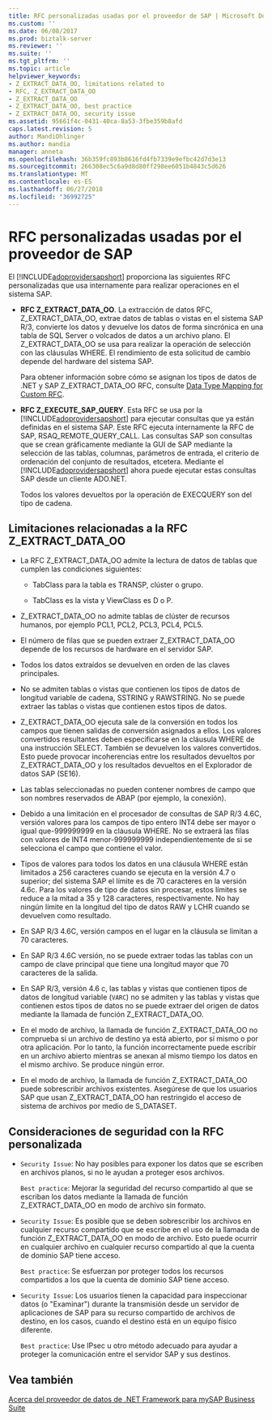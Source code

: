 ```yaml
---
title: RFC personalizadas usadas por el proveedor de SAP | Microsoft Docs
ms.custom: ''
ms.date: 06/08/2017
ms.prod: biztalk-server
ms.reviewer: ''
ms.suite: ''
ms.tgt_pltfrm: ''
ms.topic: article
helpviewer_keywords:
- Z_EXTRACT_DATA_OO, limitations related to
- RFC, Z_EXTRACT_DATA_OO
- Z_EXTRACT_DATA_OO
- Z_EXTRACT_DATA_OO, best practice
- Z_EXTRACT_DATA_OO, security issue
ms.assetid: 95661f4c-0431-40ca-8a53-3fbe359b8afd
caps.latest.revision: 5
author: MandiOhlinger
ms.author: mandia
manager: anneta
ms.openlocfilehash: 36b359fc893b8616fd4fb7339e9efbc42d7d3e13
ms.sourcegitcommit: 266308ec5c6a9d8d80ff298ee6051b4843c5d626
ms.translationtype: MT
ms.contentlocale: es-ES
ms.lasthandoff: 06/27/2018
ms.locfileid: "36992725"
---
```

# <a name="custom-rfcs-used-by-the-provider-in-sap"></a>RFC personalizadas usadas por el proveedor de SAP
El [!INCLUDE[adoprovidersapshort](../../includes/adoprovidersapshort-md.md)] proporciona las siguientes RFC personalizadas que usa internamente para realizar operaciones en el sistema SAP.  
  
- **RFC Z_EXTRACT_DATA_OO**. La extracción de datos RFC, Z_EXTRACT_DATA_OO, extrae datos de tablas o vistas en el sistema SAP R/3, convierte los datos y devuelve los datos de forma sincrónica en una tabla de SQL Server o volcados de datos a un archivo plano. El Z_EXTRACT_DATA_OO se usa para realizar la operación de selección con las cláusulas WHERE. El rendimiento de esta solicitud de cambio depende del hardware del sistema SAP.  
  
   Para obtener información sobre cómo se asignan los tipos de datos de .NET y SAP Z_EXTRACT_DATA_OO RFC, consulte [Data Type Mapping for Custom RFC](../../adapters-and-accelerators/adapter-sap/data-type-mapping-for-custom-rfcs.md).  
  
- **RFC Z_EXECUTE_SAP_QUERY**. Esta RFC se usa por la [!INCLUDE[adoprovidersapshort](../../includes/adoprovidersapshort-md.md)] para ejecutar consultas que ya están definidas en el sistema SAP. Este RFC ejecuta internamente la RFC de SAP, RSAQ_REMOTE_QUERY_CALL. Las consultas SAP son consultas que se crean gráficamente mediante la GUI de SAP mediante la selección de las tablas, columnas, parámetros de entrada, el criterio de ordenación del conjunto de resultados, etcetera. Mediante el [!INCLUDE[adoprovidersapshort](../../includes/adoprovidersapshort-md.md)] ahora puede ejecutar estas consultas SAP desde un cliente ADO.NET.  
  
   Todos los valores devueltos por la operación de EXECQUERY son del tipo de cadena.  
  
## <a name="limitations-related-to-the-zextractdataoo-rfc"></a>Limitaciones relacionadas a la RFC Z_EXTRACT_DATA_OO  
  
-   La RFC Z_EXTRACT_DATA_OO admite la lectura de datos de tablas que cumplen las condiciones siguientes:  
  
    -   TabClass para la tabla es TRANSP, clúster o grupo.  
  
    -   TabClass es la vista y ViewClass es D o P.  
  
-   Z_EXTRACT_DATA_OO no admite tablas de clúster de recursos humanos, por ejemplo PCL1, PCL2, PCL3, PCL4, PCL5.  
  
-   El número de filas que se pueden extraer Z_EXTRACT_DATA_OO depende de los recursos de hardware en el servidor SAP.  
  
-   Todos los datos extraídos se devuelven en orden de las claves principales.  
  
-   No se admiten tablas o vistas que contienen los tipos de datos de longitud variable de cadena, SSTRING y RAWSTRING. No se puede extraer las tablas o vistas que contienen estos tipos de datos.  
  
-   Z_EXTRACT_DATA_OO ejecuta sale de la conversión en todos los campos que tienen salidas de conversión asignados a ellos. Los valores convertidos resultantes deben especificarse en la cláusula WHERE de una instrucción SELECT. También se devuelven los valores convertidos. Esto puede provocar incoherencias entre los resultados devueltos por Z_EXTRACT_DATA_OO y los resultados devueltos en el Explorador de datos SAP (SE16).  
  
-   Las tablas seleccionadas no pueden contener nombres de campo que son nombres reservados de ABAP (por ejemplo, la conexión).  
  
-   Debido a una limitación en el procesador de consultas de SAP R/3 4.6C, versión valores para los campos de tipo entero INT4 debe ser mayor o igual que-999999999 en la cláusula WHERE. No se extraerá las filas con valores de INT4 menor-999999999 independientemente de si se selecciona el campo que contiene el valor.  
  
-   Tipos de valores para todos los datos en una cláusula WHERE están limitados a 256 caracteres cuando se ejecuta en la versión 4.7 o superior; del sistema SAP el límite es de 70 caracteres en la versión 4.6c. Para los valores de tipo de datos sin procesar, estos límites se reduce a la mitad a 35 y 128 caracteres, respectivamente. No hay ningún límite en la longitud del tipo de datos RAW y LCHR cuando se devuelven como resultado.  
  
-   En SAP R/3 4.6C, versión campos en el lugar en la cláusula se limitan a 70 caracteres.  
  
-   En SAP R/3 4.6C versión, no se puede extraer todas las tablas con un campo de clave principal que tiene una longitud mayor que 70 caracteres de la salida.  
  
-   En SAP R/3, versión 4.6 c, las tablas y vistas que contienen tipos de datos de longitud variable (`VARC`) no se admiten y las tablas y vistas que contienen estos tipos de datos no se puede extraer del origen de datos mediante la llamada de función Z_EXTRACT_DATA_OO.  
  
-   En el modo de archivo, la llamada de función Z_EXTRACT_DATA_OO no comprueba si un archivo de destino ya está abierto, por sí mismo o por otra aplicación. Por lo tanto, la función incorrectamente puede escribir en un archivo abierto mientras se anexan al mismo tiempo los datos en el mismo archivo. Se produce ningún error.  
  
-   En el modo de archivo, la llamada de función Z_EXTRACT_DATA_OO puede sobrescribir archivos existentes. Asegúrese de que los usuarios SAP que usan Z_EXTRACT_DATA_OO han restringido el acceso de sistema de archivos por medio de S_DATASET.  
  
## <a name="security-considerations-with-the-custom-rfc"></a>Consideraciones de seguridad con la RFC personalizada  
  
-   `Security Issue`: No hay posibles para exponer los datos que se escriben en archivos planos, si no le ayudan a proteger esos archivos.  
  
     `Best practice`: Mejorar la seguridad del recurso compartido al que se escriban los datos mediante la llamada de función Z_EXTRACT_DATA_OO en modo de archivo sin formato.  
  
-   `Security Issue`: Es posible que se deben sobrescribir los archivos en cualquier recurso compartido que se escribe en el uso de la llamada de función Z_EXTRACT_DATA_OO en modo de archivo. Esto puede ocurrir en cualquier archivo en cualquier recurso compartido al que la cuenta de dominio SAP tiene acceso.  
  
     `Best practice`: Se esfuerzan por proteger todos los recursos compartidos a los que la cuenta de dominio SAP tiene acceso.  
  
-   `Security Issue`: Los usuarios tienen la capacidad para inspeccionar datos (o "Examinar") durante la transmisión desde un servidor de aplicaciones de SAP para su recurso compartido de archivos de destino, en los casos, cuando el destino está en un equipo físico diferente.  
  
     `Best practice`: Use IPsec u otro método adecuado para ayudar a proteger la comunicación entre el servidor SAP y sus destinos.  
  
## <a name="see-also"></a>Vea también  
 [Acerca del proveedor de datos de .NET Framework para mySAP Business Suite](../../adapters-and-accelerators/adapter-sap/about-the-net-framework-data-provider-for-mysap-business-suite.md)